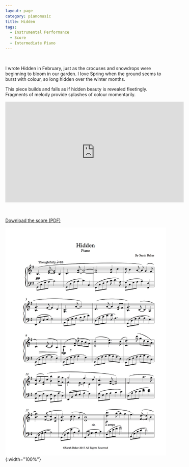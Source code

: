 ```yaml
---
layout: page
category: pianomusic
title: Hidden
tags:
  - Instrumental Performance
  - Score
  - Intermediate Piano
---
```


&nbsp;


I wrote Hidden in February, just as the crocuses and snowdrops were beginning to bloom in our garden. I love Spring when the ground seems to burst with colour, so long hidden over the winter months. 

This piece builds and falls as if hidden beauty is revealed fleetingly. Fragments of melody provide splashes of colour momentarily.

<iframe width="560" height="315" src="https://www.youtube.com/embed/OABwZX5744Y" frameborder="0" allowfullscreen></iframe>


&nbsp;

[Download the score (PDF)](/public/files/hidden.pdf)

![Hidden score example](/public/images/scores/hidden.jpg){:width="100%"}